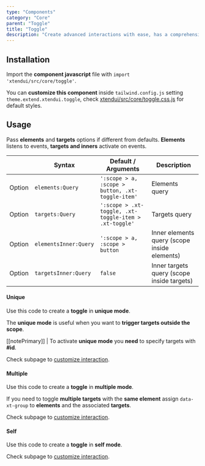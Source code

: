 ```yaml
---
type: "Components"
category: "Core"
parent: "Toggle"
title: "Toggle"
description: "Create advanced interactions with ease, has a comprehensive javascript api."
---
```


## Installation

Import the **component javascript** file with `import 'xtendui/src/core/toggle'`.

You can **customize this component** inside `tailwind.config.js` setting `theme.extend.xtendui.toggle`, check [xtendui/src/core/toggle.css.js](https://github.com/minimit/xtendui/blob/beta/src/core/toggle.css.js) for default styles.

## Usage

Pass **elements** and **targets** options if different from defaults. **Elements** listens to events, **targets and inners** activate on events.

<div class="xt-overflow-sub overflow-y-hidden overflow-x-scroll my-4 xt-my-auto w-full">

|                         | Syntax                                    | Default / Arguments                       | Description                   |
| ----------------------- | ----------------------------------------- | ----------------------------- | ----------------------------- |
| Option                  | `elements:Query`                          | `':scope > a, :scope > button, .xt-toggle-item'`        | Elements query            |
| Option                  | `targets:Query`                          | `':scope > .xt-toggle, .xt-toggle-item > .xt-toggle'`        | Targets query            |
| Option                  | `elementsInner:Query`                          | `':scope > a, :scope > button`        | Inner elements query (scope inside elements)            |
| Option                  | `targetsInner:Query`                          | `false`        | Inner targets query (scope inside targets)     

</div>

#### Unique

Use this code to create a **toggle** in **unique mode**.

The **unique mode** is useful when you want to **trigger targets outside the scope**.

[[notePrimary]]
| To activate **unique mode** you **need** to specify targets with **#id**.

<demo>
  <demovanilla src="vanilla/components/core/toggle/usage-unique">
  </demovanilla>
</demo>

Check subpage to [customize interaction](/components/core/toggle/interaction).

#### Multiple

Use this code to create a **toggle** in **multiple mode**.

If you need to toggle **multiple targets** with the **same element** assign `data-xt-group` to **elements** and the associated **targets**.

<demo>
  <demovanilla src="vanilla/components/core/toggle/usage-multiple">
  </demovanilla>
  <demovanilla src="vanilla/components/core/toggle/usage-multiple-group">
  </demovanilla>
</demo>

Check subpage to [customize interaction](/components/core/toggle/interaction).

#### Self

Use this code to create a **toggle** in **self mode**.

<demo>
  <demovanilla src="vanilla/components/core/toggle/usage-self">
  </demovanilla>
</demo>

Check subpage to [customize interaction](/components/core/toggle/interaction).
